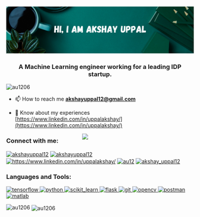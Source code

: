 

<!--
**au1206/au1206** is a ✨ _special_ ✨ repository because its `README.md` (this file) appears on your GitHub profile.

Here are some ideas to get you started:

- 🔭 I’m currently working on ...
- 🌱 I’m currently learning ...
- 👯 I’m looking to collaborate on ...
- 🤔 I’m looking for help with ...
- 💬 Ask me about ...
- 📫 How to reach me: ...
- 😄 Pronouns: ...
- ⚡ Fun fact: ...
-->
![Header image](https://github.com/au1206/au1206/blob/main/Header.png)
</br>
<h3 align="center">A Machine Learning engineer working for a leading IDP startup.</h3>

<p align="left"> <img src="https://komarev.com/ghpvc/?username=au1206&label=Profile%20views&color=0e75b6&style=flat" alt="au1206" /> </p>

- 📫 How to reach me **akshayuppal12@gmail.com**

- 📄 Know about my experiences [https://www.linkedin.com/in/uppalakshay/](https://www.linkedin.com/in/uppalakshay/)

<img align='right' src='https://media.giphy.com/media/AFdcYElkoNAUE/giphy.gif' width='300'>
<h3 align="left">Connect with me:</h3>
<p align="left">
<a href="mailto:akshayuppal12@gmail.com"><img align="center" src="https://img.shields.io/badge/Gmail-EA4335?style=for-the-badge&logo=Gmail&logoColor=white" alt="akshayuppal12" height="30" width="100"/></a>
<a href="https://twitter.com/akshayuppal12" target="blank"><img align="center" src="https://img.shields.io/badge/Twitter-1DA1F2?style=for-the-badge&logo=Twitter&logoColor=white" alt="akshayuppal12" height="30" width="100" /></a>
<a href="https://www.linkedin.com/in/uppalakshay/" target="blank"><img align="center" src="https://img.shields.io/badge/Linkedin-0A66C2?style=for-the-badge&logo=Linkedin&logoColor=white" alt="https://www.linkedin.com/in/uppalakshay/" height="30" width="100" /></a>
<a href="https://kaggle.com/au12" target="blank"><img align="center" src="https://img.shields.io/badge/Kaggle-FFFFFF?style=for-the-badge&logo=kaggle&logoColor=blue" alt="au12" height="30" width="100" /></a>
<a href="https://instagram.com/akshay_uppal12" target="blank"><img align="center" src="https://img.shields.io/badge/Instagram-E4405F?style=for-the-badge&logo=instagram&logoColor=white" alt="akshay_uppal12" height="30" width="100" /></a>
</p>



<h3 align="left">Languages and Tools:</h3>

<p align="left"> 
<a href="https://www.tensorflow.org" target="_blank"> <img src="https://media.giphy.com/media/SU2ic3wTfuC6JhD1lA/giphy.gif" alt="tensorflow" width="50" height="50"/> </a> 
<a href="https://www.python.org" target="_blank"> <img src="https://media.giphy.com/media/LMt9638dO8dftAjtco/giphy.gif" alt="python" width="50" height="50"/> </a> <a href="https://scikit-learn.org/" target="_blank"><img src="https://upload.wikimedia.org/wikipedia/commons/0/05/Scikit_learn_logo_small.svg" alt="scikit_learn" width="80" height="50"/> </a> 
<a href="https://flask.palletsprojects.com/" target="_blank"> <img src="https://www.vectorlogo.zone/logos/pocoo_flask/pocoo_flask-icon.svg" alt="flask" width="40" height="40"/> </a> 
<a href="https://git-scm.com/" target="_blank"> <img src="https://media.giphy.com/media/kH1DBkPNyZPOk0BxrM/giphy.gif" alt="git" width="80" height="40"/> </a> 
<a href="https://opencv.org/" target="_blank"> <img src="https://www.vectorlogo.zone/logos/opencv/opencv-icon.svg" alt="opencv" width="40" height="40"/> </a> 
<a href="https://postman.com" target="_blank"> <img src="https://www.vectorlogo.zone/logos/getpostman/getpostman-icon.svg" alt="postman" width="40" height="40"/> </a> 
<a href="https://www.mathworks.com/" target="_blank"> <img src="https://img.shields.io/badge/MATLAB-800000?style=flat-square&logo=MathWorks&logoColor=white" alt="matlab" width="100" height="40"/> </a>  
</p>


<p><img align="left" src="https://github-readme-stats.vercel.app/api/top-langs?username=au1206&show_icons=true&theme=tokyonight" alt="au1206" /></p>

<p>&nbsp;<img align="center" src="https://github-readme-stats.vercel.app/api?username=au1206&show_icons=true&theme=tokyonight" alt="au1206" /></p>
